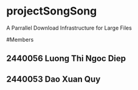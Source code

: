 # projectSongSong
A Parrallel Download Infrastructure for Large Files

#Members
## 2440056 Luong Thi Ngoc Diep
## 2440053 Dao Xuan Quy

